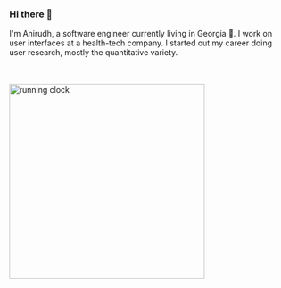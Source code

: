 ### Hi there 👋

I'm Anirudh, a software engineer currently living in Georgia 🍑. I work on user interfaces at a health-tech company. I started out my career doing user research, mostly the quantitative variety.

<br />
<br />

<a href="https://github.com/AnirudhHimself/running-clock">
<img alt="running clock" width="350" src="https://user-images.githubusercontent.com/17210213/203865627-a3fd29a8-baf0-4fdb-93ff-1923019d7780.png" />
</a>





<!--
**AnirudhHimself/AnirudhHimself** is a ✨ _special_ ✨ repository because its `README.md` (this file) appears on your GitHub profile.

Here are some ideas to get you started:

- 🔭 I’m currently working on ...
- 🌱 I’m currently learning ...
- 👯 I’m looking to collaborate on ...
- 🤔 I’m looking for help with ...
- 💬 Ask me about ...
- 📫 How to reach me: please don't :)
- 😄 Pronouns: he/him
- ⚡ Fun fact: My name is Anirudh Mylavarapu
-->
